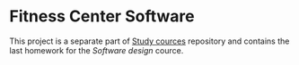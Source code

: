 # Fitness Center Software

This project is a separate part of [Study cources](https://github.com/Shemplo/Study-courses) repository 
and contains the last homework for the _Software design_ cource.

